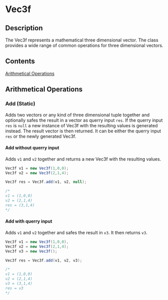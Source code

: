 # Vec3f

## Description

The Vec3f represents a mathematical three dimensional vector. The class provides a wide range of common operations for three dimensional vectors.

## Contents

[Arithmetical Operations]()

## Arithmetical Operations

### Add (Static)

Adds two vectors or any kind of three dimensional tuple together and optionally safes the result in a vector as querry input `res`. If the querry input `res` is `null` a new instance of Vec3f with the resulting values is generated instead. The result vector is then returned. It can be either the querry input `res` or the newly generated Vec3f.

#### Add without querry input

Adds `v1` and `v2` together and returns a new Vec3f with the resulting values.

```java
Vec3f v1 = new Vec3f(1,0,0);
Vec3f v2 = new Vec3f(2,1,4);

Vec3f res = Vec3f.add(v1, v2, null);

/*
v1 = (1,0,0)
v2 = (2,1,4)
res = (3,1,4)
*/
```

#### Add with querry input

Adds `v1` and `v2` together and safes the result in `v3`. It then returns `v3`.

```java
Vec3f v1 = new Vec3f(1,0,0),
Vec3f v2 = new Vec3f(2,1,4);
Vec3f v3 = new Vec3f();

Vec3f res = Vec3f.add(v1, v2, v3);

/*
v1 = (1,0,0)
v2 = (2,1,4)
v3 = (3,1,4)
res = v3
*/
```
